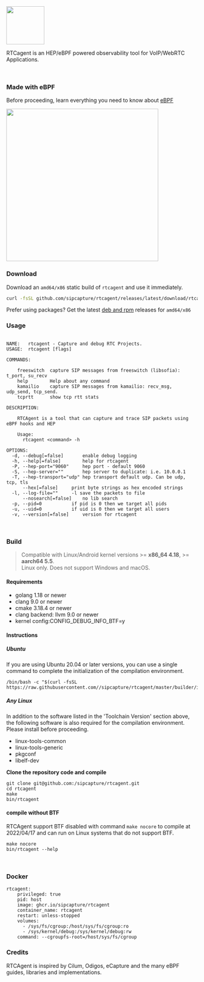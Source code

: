 <a href="https://github.com/sipcapture">
<img src="https://github.com/sipcapture/rtcagent/assets/1423657/e1d78a7e-cf2e-4775-9177-b0a730ba66c6" height=100>
</a>

RTCagent is an HEP/eBPF powered observability tool for VoIP/WebRTC Applications.

<br>

### Made with eBPF
Before proceeding, learn everything you need to know about [eBPF](https://ebpf.io)

<a href="https://github.com/sipcapture">
<img src="https://github.com/sipcapture/rtcagent/assets/1423657/8a8d5057-12d0-432a-847e-80a8354825b6" height=400>
</a>

### Download
Download an `amd64/x86` static build of `rtcagent` and use it immediately.
```bash
curl -fsSL github.com/sipcapture/rtcagent/releases/latest/download/rtcagent -O && chmod +x rtcagent
```

Prefer using packages? Get the latest [deb and rpm](https://github.com/sipcapture/rtcagent/releases) releases for `amd64/x86`

### Usage

```

NAME:	rtcagent - Capture and debug RTC Projects.
USAGE:	rtcagent [flags]

COMMANDS:

	freeswitch	capture SIP messages from freeswitch (libsofia): t_port, su_recv
	help		Help about any command
	kamailio	capture SIP messages from kamailio: recv_msg, udp_send, tcp_send.
	tcprtt		show tcp rtt stats

DESCRIPTION:

	RTCAgent is a tool that can capture and trace SIP packets using eBPF hooks and HEP
	
	Usage:
	  rtcagent <command> -h

OPTIONS:
  -d, --debug[=false]		enable debug logging
  -h, --help[=false]		help for rtcagent
  -P, --hep-port="9060"		hep port - default 9060
  -S, --hep-server=""		hep server to duplicate: i.e. 10.0.0.1
  -T, --hep-transport="udp"	hep transport default udp. Can be udp, tcp, tls
      --hex[=false]		print byte strings as hex encoded strings
  -l, --log-file=""		-l save the packets to file
      --nosearch[=false]	no lib search
  -p, --pid=0			if pid is 0 then we target all pids
  -u, --uid=0			if uid is 0 then we target all users
  -v, --version[=false]		version for rtcagent

```

<br>

### Build

> Compatible with Linux/Android kernel versions >= **x86_64 4.18**, >= **aarch64 5.5**.<br>
> Linux only. Does not support Windows and macOS.

#### Requirements 
* golang 1.18 or newer
* clang 9.0 or newer
* cmake 3.18.4 or newer
* clang backend: llvm 9.0 or newer
* kernel config:CONFIG_DEBUG_INFO_BTF=y

#### Instructions

##### Ubuntu
If you are using Ubuntu 20.04 or later versions, you can use a single command to complete the initialization of the compilation environment.
```shell
/bin/bash -c "$(curl -fsSL https://raw.githubusercontent.com//sipcapture/rtcagent/master/builder/init_env.sh)"
```
##### Any Linux
In addition to the software listed in the 'Toolchain Version' section above, the following software is also required for the compilation environment. Please install before proceeding.

* linux-tools-common
* linux-tools-generic
* pkgconf
* libelf-dev

**Clone the repository code and compile**
```shell
git clone git@github.com:/sipcapture/rtcagent.git
cd rtcagent
make
bin/rtcagent
```
#### compile without BTF
RTCAgent support BTF disabled with command `make nocore` to compile at 2022/04/17 and can run on Linux systems that do not support BTF.
```shell
make nocore
bin/rtcagent --help
```

<br>

### Docker
```
rtcagent:
    privileged: true
    pid: host
    image: ghcr.io/sipcapture/rtcagent
    container_name: rtcagent
    restart: unless-stopped
    volumes:
      - /sys/fs/cgroup:/host/sys/fs/cgroup:ro
      - /sys/kernel/debug:/sys/kernel/debug:rw
    command: --cgroupfs-root=/host/sys/fs/cgroup
```

### Credits

RTCAgent is inspired by Cilum, Odigos, eCapture and the many eBPF guides, libraries and implementations.
